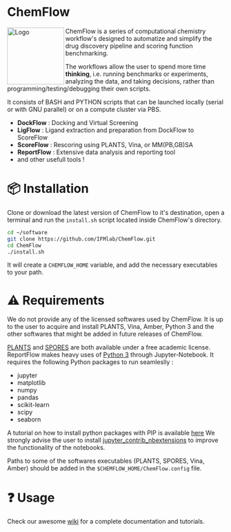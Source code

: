 # ChemFlow
<img src="https://user-images.githubusercontent.com/27850535/29564754-6b07a548-8743-11e7-9463-8626675b9481.png" alt="Logo" align="left" width=132/>ChemFlow is a series of computational chemistry workflow's designed to automatize and simplify the drug discovery pipeline and scoring function benchmarking.

The workflows allow the user to spend more time **thinking**, i.e. running benchmarks or experiments, analyzing the data, and taking decisions, rather than programming/testing/debugging their own scripts.

It consists of BASH and PYTHON scripts that can be launched locally (serial or with GNU parallel) or on a compute cluster via PBS.
* **DockFlow** : Docking and Virtual Screening
* **LigFlow** : Ligand extraction and preparation from DockFlow to ScoreFlow
* **ScoreFlow** : Rescoring using PLANTS, Vina, or MM(PB,GB)SA
* **ReportFlow** : Extensive data analysis and reporting tool  
* and other usefull tools !

# :package: Installation

Clone or download the latest version of ChemFlow to it's destination, open a terminal and run the `install.sh` script located inside ChemFlow's directory.
```sh
cd ~/software
git clone https://github.com/IFMlab/ChemFlow.git
cd ChemFlow
./install.sh
```
It will create a `CHEMFLOW_HOME` variable, and add the necessary executables to your path.

# :warning: Requirements

We do not provide any of the licensed softwares used by ChemFlow. It is up to the user to acquire and install PLANTS, Vina, Amber, Python 3 and the other softwares that might be added in future releases of ChemFlow.

[PLANTS](http://www.uni-tuebingen.de/fakultaeten/mathematisch-naturwissenschaftliche-fakultaet/fachbereiche/pharmazie-und-biochemie/pharmazie/pharmazeutische-chemie/pd-dr-t-exner/research/plants.html) and [SPORES](http://www.mnf.uni-tuebingen.de/fachbereiche/pharmazie-und-biochemie/pharmazie/pharmazeutische-chemie/pd-dr-t-exner/research/spores.html) are both available under a free academic license.
ReportFlow makes heavy uses of [Python 3](https://www.python.org/) through Jupyter-Notebook. It requires the following Python packages to run seamleslly :
* jupyter
* matplotlib
* numpy
* pandas
* scikit-learn
* scipy
* seaborn

A tutorial on how to install python packages with PIP is available [here](https://pip.pypa.io/en/stable/installing/)
We strongly advise the user to install [jupyter_contrib_nbextensions](https://github.com/ipython-contrib/jupyter_contrib_nbextensions) to improve the functionality of the notebooks. 

Paths to some of the softwares executables (PLANTS, SPORES, Vina, Amber) should be added in the `$CHEMFLOW_HOME/ChemFlow.config` file.

# :question: Usage

Check our awesome [wiki](https://github.com/IFMlab/ChemFlow/wiki) for a complete documentation and tutorials.

